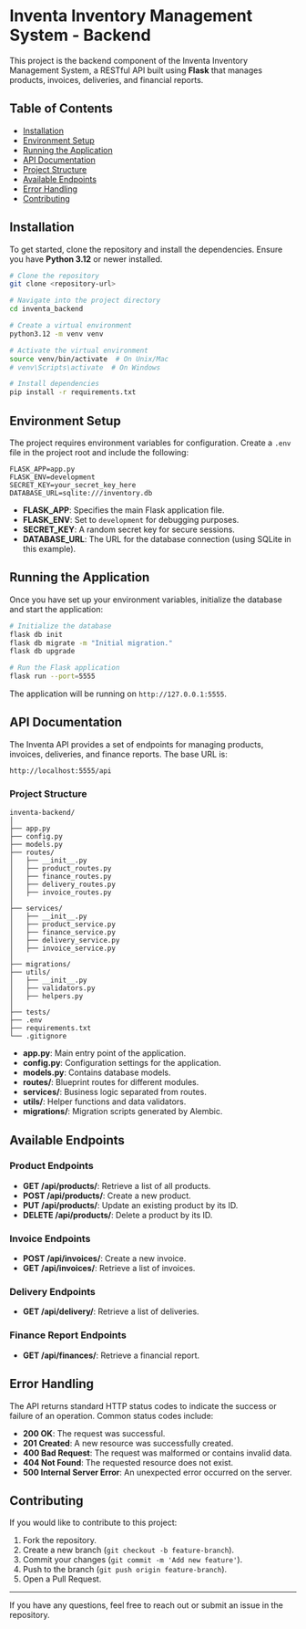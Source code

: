 # Inventa Inventory Management System - Backend

This project is the backend component of the Inventa Inventory Management System, a RESTful API built using **Flask** that manages products, invoices, deliveries, and financial reports.

## Table of Contents
- [Installation](#installation)
- [Environment Setup](#environment-setup)
- [Running the Application](#running-the-application)
- [API Documentation](#api-documentation)
- [Project Structure](#project-structure)
- [Available Endpoints](#available-endpoints)
- [Error Handling](#error-handling)
- [Contributing](#contributing)

## Installation

To get started, clone the repository and install the dependencies. Ensure you have **Python 3.12** or newer installed.

```bash
# Clone the repository
git clone <repository-url>

# Navigate into the project directory
cd inventa_backend

# Create a virtual environment
python3.12 -m venv venv

# Activate the virtual environment
source venv/bin/activate  # On Unix/Mac
# venv\Scripts\activate  # On Windows

# Install dependencies
pip install -r requirements.txt
```

## Environment Setup

The project requires environment variables for configuration. Create a `.env` file in the project root and include the following:

```env
FLASK_APP=app.py
FLASK_ENV=development
SECRET_KEY=your_secret_key_here
DATABASE_URL=sqlite:///inventory.db
```

- **FLASK_APP**: Specifies the main Flask application file.
- **FLASK_ENV**: Set to `development` for debugging purposes.
- **SECRET_KEY**: A random secret key for secure sessions.
- **DATABASE_URL**: The URL for the database connection (using SQLite in this example).

## Running the Application

Once you have set up your environment variables, initialize the database and start the application:

```bash
# Initialize the database
flask db init
flask db migrate -m "Initial migration."
flask db upgrade

# Run the Flask application
flask run --port=5555
```

The application will be running on `http://127.0.0.1:5555`.

## API Documentation

The Inventa API provides a set of endpoints for managing products, invoices, deliveries, and finance reports. The base URL is:

```
http://localhost:5555/api
```

### Project Structure

```
inventa-backend/
│
├── app.py
├── config.py
├── models.py
├── routes/
│   ├── __init__.py
│   ├── product_routes.py
│   ├── finance_routes.py
│   ├── delivery_routes.py
│   ├── invoice_routes.py
│
├── services/
│   ├── __init__.py
│   ├── product_service.py
│   ├── finance_service.py
│   ├── delivery_service.py
│   ├── invoice_service.py
│
├── migrations/
├── utils/
│   ├── __init__.py
│   ├── validators.py
│   ├── helpers.py
│
├── tests/
├── .env
├── requirements.txt
└── .gitignore
```

- **app.py**: Main entry point of the application.
- **config.py**: Configuration settings for the application.
- **models.py**: Contains database models.
- **routes/**: Blueprint routes for different modules.
- **services/**: Business logic separated from routes.
- **utils/**: Helper functions and data validators.
- **migrations/**: Migration scripts generated by Alembic.

## Available Endpoints

### Product Endpoints

- **GET /api/products/**: Retrieve a list of all products.
- **POST /api/products/**: Create a new product.
- **PUT /api/products/<id>**: Update an existing product by its ID.
- **DELETE /api/products/<id>**: Delete a product by its ID.

### Invoice Endpoints

- **POST /api/invoices/**: Create a new invoice.
- **GET /api/invoices/**: Retrieve a list of invoices.

### Delivery Endpoints

- **GET /api/delivery/**: Retrieve a list of deliveries.

### Finance Report Endpoints

- **GET /api/finances/**: Retrieve a financial report.

## Error Handling

The API returns standard HTTP status codes to indicate the success or failure of an operation. Common status codes include:

- **200 OK**: The request was successful.
- **201 Created**: A new resource was successfully created.
- **400 Bad Request**: The request was malformed or contains invalid data.
- **404 Not Found**: The requested resource does not exist.
- **500 Internal Server Error**: An unexpected error occurred on the server.

## Contributing

If you would like to contribute to this project:

1. Fork the repository.
2. Create a new branch (`git checkout -b feature-branch`).
3. Commit your changes (`git commit -m 'Add new feature'`).
4. Push to the branch (`git push origin feature-branch`).
5. Open a Pull Request.

---

If you have any questions, feel free to reach out or submit an issue in the repository.

